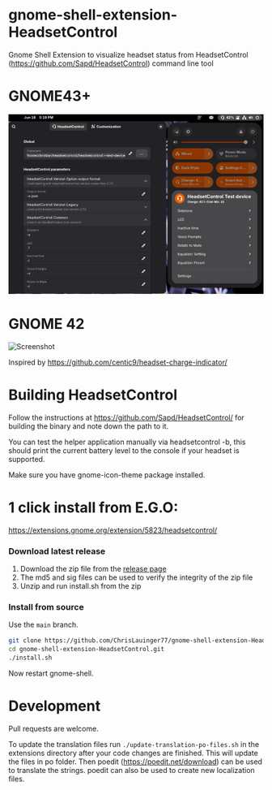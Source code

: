 # gnome-shell-extension-HeadsetControl

Gnome Shell Extension to visualize headset status from HeadsetControl (https://github.com/Sapd/HeadsetControl) command line tool

# GNOME43+

![Screenshot](https://github.com/ChrisLauinger77/gnome-shell-extension-HeadsetControl/blob/main/screenshot_4x.png)

# GNOME 42

![Screenshot](https://github.com/ChrisLauinger77/gnome-shell-extension-HeadsetControl/blob/main/screenshot_42.png)

Inspired by https://github.com/centic9/headset-charge-indicator/

# Building HeadsetControl

Follow the instructions at https://github.com/Sapd/HeadsetControl/ for building the binary and note down the path to it.

You can test the helper application manually via headsetcontrol -b, this should print the current battery level to the console if your headset is supported.

Make sure you have gnome-icon-theme package installed.

# 1 click install from E.G.O:

https://extensions.gnome.org/extension/5823/headsetcontrol/

### Download latest release

1. Download the zip file from the [release page](https://github.com/ChrisLauinger77/gnome-shell-extension-HeadsetControl/releases)
2. The md5 and sig files can be used to verify the integrity of the zip file
3. Unzip and run install.sh from the zip

### Install from source

Use the `main` branch.

```bash
git clone https://github.com/ChrisLauinger77/gnome-shell-extension-HeadsetControl.git
cd gnome-shell-extension-HeadsetControl.git
./install.sh
```

Now restart gnome-shell.

# Development

Pull requests are welcome.

To update the translation files run
`./update-translation-po-files.sh` in the extensions directory after your code changes are finished. This will update the files in po folder.
Then poedit (https://poedit.net/download) can be used to translate the strings. poedit can also be used to create new localization files.

